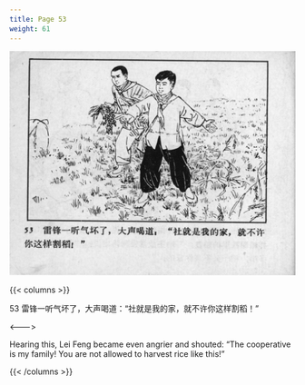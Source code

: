 ```yaml
---
title: Page 53
weight: 61
---
```


![leifeng page](./../../images/leifeng/seifert0522_lf_0062_0.jpg)

{{< columns >}}

53 雷锋一听气坏了，大声喝道：“社就是我的家，就不许你这样割稻！”

<--->

Hearing this, Lei Feng became even angrier and shouted: “The cooperative is my family! You are not allowed to harvest rice like this!”

{{< /columns >}}
